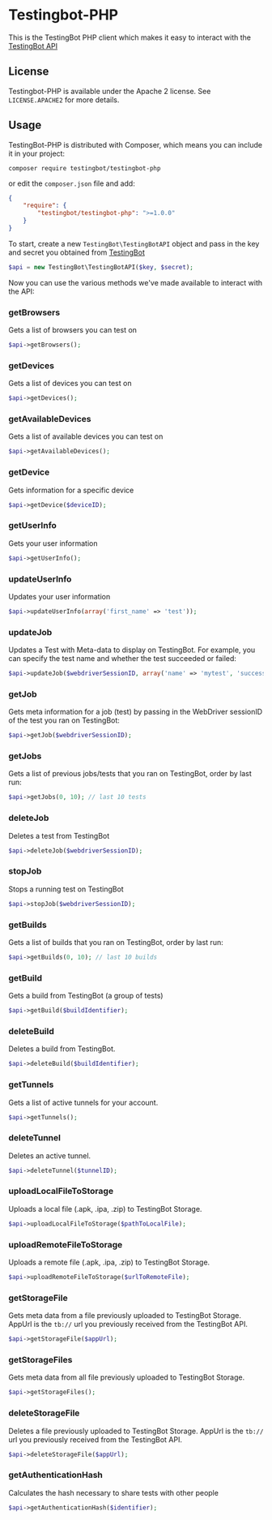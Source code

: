 Testingbot-PHP
=======

This is the TestingBot PHP client which makes it easy to 
interact with the [TestingBot API](https://testingbot.com/support/api)

License
-------
Testingbot-PHP is available under the Apache 2 license. See `LICENSE.APACHE2` for more
details.

Usage
----------

TestingBot-PHP is distributed with Composer, which means you can include it in your project:

`composer require testingbot/testingbot-php`

or edit the `composer.json` file and add:

```json
{
    "require": {
        "testingbot/testingbot-php": ">=1.0.0"
    }
}
```

To start, create a new `TestingBot\TestingBotAPI` object and pass in the key and secret you obtained from [TestingBot](https://testingbot.com/members/user/edit) 

```php
$api = new TestingBot\TestingBotAPI($key, $secret);
```

Now you can use the various methods we've made available to interact with the API:

### getBrowsers
Gets a list of browsers you can test on

```php
$api->getBrowsers();
```

### getDevices
Gets a list of devices you can test on

```php
$api->getDevices();
```

### getAvailableDevices
Gets a list of available devices you can test on

```php
$api->getAvailableDevices();
```

### getDevice
Gets information for a specific device

```php
$api->getDevice($deviceID);
```

### getUserInfo
Gets your user information

```php
$api->getUserInfo();
```

### updateUserInfo
Updates your user information

```php
$api->updateUserInfo(array('first_name' => 'test'));
```

### updateJob
Updates a Test with Meta-data to display on TestingBot.
For example, you can specify the test name and whether the test succeeded or failed:

```php
$api->updateJob($webdriverSessionID, array('name' => 'mytest', 'success' => true));
```

### getJob
Gets meta information for a job (test) by passing in the WebDriver sessionID of the test you ran on TestingBot:

```php
$api->getJob($webdriverSessionID);
```

### getJobs
Gets a list of previous jobs/tests that you ran on TestingBot, order by last run:

```php
$api->getJobs(0, 10); // last 10 tests
```

### deleteJob
Deletes a test from TestingBot

```php
$api->deleteJob($webdriverSessionID);
```

### stopJob
Stops a running test on TestingBot

```php
$api->stopJob($webdriverSessionID);
```

### getBuilds
Gets a list of builds that you ran on TestingBot, order by last run:

```php
$api->getBuilds(0, 10); // last 10 builds
```

### getBuild
Gets a build from TestingBot (a group of tests)

```php
$api->getBuild($buildIdentifier);
```

### deleteBuild
Deletes a build from TestingBot.

```php
$api->deleteBuild($buildIdentifier);
```

### getTunnels
Gets a list of active tunnels for your account.

```php
$api->getTunnels();
```

### deleteTunnel
Deletes an active tunnel.

```php
$api->deleteTunnel($tunnelID);
```

### uploadLocalFileToStorage
Uploads a local file (.apk, .ipa, .zip) to TestingBot Storage.

```php
$api->uploadLocalFileToStorage($pathToLocalFile);
```

### uploadRemoteFileToStorage
Uploads a remote file (.apk, .ipa, .zip) to TestingBot Storage.

```php
$api->uploadRemoteFileToStorage($urlToRemoteFile);
```

### getStorageFile
Gets meta data from a file previously uploaded to TestingBot Storage.
AppUrl is the `tb://` url you previously received from the TestingBot API.

```php
$api->getStorageFile($appUrl);
```

### getStorageFiles
Gets meta data from all file previously uploaded to TestingBot Storage.

```php
$api->getStorageFiles();
```

### deleteStorageFile
Deletes a file previously uploaded to TestingBot Storage.
AppUrl is the `tb://` url you previously received from the TestingBot API.

```php
$api->deleteStorageFile($appUrl);
```

### getAuthenticationHash
Calculates the hash necessary to share tests with other people

```php
$api->getAuthenticationHash($identifier);
```